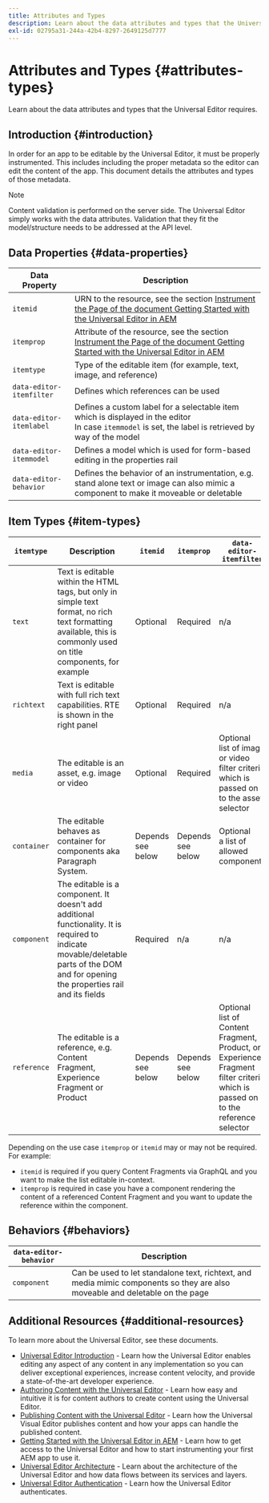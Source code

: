 ```yaml
---
title: Attributes and Types
description: Learn about the data attributes and types that the Universal Editor requires.
exl-id: 02795a31-244a-42b4-8297-2649125d7777
---
```

# Attributes and Types {#attributes-types}

Learn about the data attributes and types that the Universal Editor requires.

## Introduction {#introduction}

In order for an app to be editable by the Universal Editor, it must be properly instrumented. This includes including the proper metadata so the editor can edit the content of the app. This document details the attributes and types of those metadata.

>[!NOTE]
>
>Content validation is performed on the server side. The Universal Editor simply works with the data attributes. Validation that they fit the model/structure needs to be addressed at the API level.

## Data Properties {#data-properties}

|Data Property|Description|
|---|---|
|`itemid`|URN to the resource, see the section [Instrument the Page of the document Getting Started with the Universal Editor in AEM](getting-started.md#instrument-thepage)|
|`itemprop`|Attribute of the resource, see the section [Instrument the Page of the document Getting Started with the Universal Editor in AEM](getting-started.md#instrument-thepage)|
|`itemtype`|Type of the editable item (for example, text, image, and reference)|
|`data-editor-itemfilter`|Defines which references can be used|
|`data-editor-itemlabel`|Defines a custom label for a selectable item which is displayed in the editor <br>In case `itemmodel` is set, the label is retrieved by way of the model|
|`data-editor-itemmodel`|Defines a model which is used for form-based editing in the properties rail|
|`data-editor-behavior`|Defines the behavior of an instrumentation, e.g.  stand alone text or image can also mimic a component to make it moveable or deletable|

## Item Types {#item-types}

|`itemtype`|Description|`itemid`|`itemprop`|`data-editor-itemfilter`|`data-editor-itemlabel`|`data-editor-itemmodel`|`data-editor-behvior`|
|---|---|---|---|---|---|---|---|
|`text`|Text is editable within the HTML tags, but only in simple text format, no rich text formatting available, this is commonly used on title components, for example|Optional|Required|n/a|Optional|n/a|Optional|
|`richtext`|Text is editable with full rich text capabilities. RTE is shown in the right panel|Optional|Required|n/a|Optional|n/a|Optional|
|`media`|The editable is an asset, e.g. image or video|Optional|Required|Optional<br>list of image or video filter criteria which is passed on to the asset selector|Optional|n/a|Optional|
|`container`|The editable behaves as container for components aka Paragraph System.|Depends <br>see below|Depends <br>see below|Optional<br>a list of allowed components|Optional|n/a|n/a|
|`component`|The editable is a component. It doesn't add additional functionality. It is required to indicate movable/deletable parts of the DOM and for opening the properties rail and its fields|Required|n/a|n/a|Optional|Optional|n/a|
|`reference`|The editable is a reference, e.g. Content Fragment, Experience Fragment or Product|Depends <br>see below|Depends <br>see below|Optional<br>list of Content Fragment, Product, or Experience Fragment filter criteria which is passed on to the reference selector|Optional|Optional|n/a|

Depending on the use case `itemprop` or `itemid` may or may not be required. For example:

* `itemid` is required if you query Content Fragments via GraphQL and you want to make the list editable in-context.
* `itemprop` is required in case you have a component rendering the content of a referenced Content Fragment and you want to update the reference within the component.

## Behaviors {#behaviors}

|`data-editor-behavior`|Description|
|---|---|
|`component`|Can be used to let standalone text, richtext, and media mimic  components so they are also moveable and deletable on the page|

## Additional Resources {#additional-resources}

To learn more about the Universal Editor, see these documents.

* [Universal Editor Introduction](introduction.md) - Learn how the Universal Editor enables editing any aspect of any content in any implementation so you can deliver exceptional experiences, increase content velocity, and provide a state-of-the-art developer experience.
* [Authoring Content with the Universal Editor](authoring.md) - Learn how easy and intuitive it is for content authors to create content using the Universal Editor.
* [Publishing Content with the Universal Editor](publishing.md) - Learn how the Universal Visual Editor publishes content and how your apps can handle the published content.
* [Getting Started with the Universal Editor in AEM](getting-started.md) - Learn how to get access to the Universal Editor and how to start instrumenting your first AEM app to use it.
* [Universal Editor Architecture](architecture.md) - Learn about the architecture of the Universal Editor and how data flows between its services and layers.
* [Universal Editor Authentication](authentication.md) - Learn how the Universal Editor authenticates.
